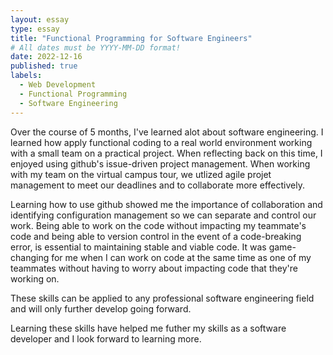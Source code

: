 ```yaml
---
layout: essay
type: essay
title: "Functional Programming for Software Engineers"
# All dates must be YYYY-MM-DD format!
date: 2022-12-16
published: true
labels:
  - Web Development
  - Functional Programming
  - Software Engineering
---
```


Over the course of 5 months, I've learned alot about software engineering. I learned how apply functional coding to a real world environment working with a small team on a practical project. When reflecting back on this time, I enjoyed using github's issue-driven project management. When working with my team on the virtual campus tour, we utlized agile projet management to meet our deadlines and to collaborate more effectively. 

Learning how to use github showed me the importance of collaboration and identifying configuration management so we can separate and control our work. Being able to work on the code without impacting my teammate's code and being able to version control in the event of a code-breaking error, is essential to maintaining stable and viable code. It was game-changing for me when I can work on code at the same time as one of my teammates without having to worry about impacting code that they're working on.

These skills can be applied to any professional software engineering field and will only further develop going forward.  

Learning these skills have helped me futher my skills as a software developer and I look forward to learning more.
